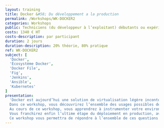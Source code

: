 ```yaml
---
layout: training
title: Docker &#58; Du développement a la production
permalink: /Workshops/WK-DOCKER2
categories: Workshops
public: Techniciens (du développeur à l’exploitant) débutants ou expérimentés
costs: 1340 € HT
costs-description: par participant
duration: 2 jours
duration-description: 20% théorie, 80% pratique
ref: WK-DOCKER2
subject: [
  'Docker',
  'Écosystème Docker',
  'Docker File',
  'Fig',
  'Jenkins',
  'Ansible',
  'Kubernetes'
]
presentation:
  'Docker est aujourd’hui une solution de virtualisation légère incontournable.
  Dans ce workshop, vous découvrirez l’ensemble des usages possibles de cet outil, du développement à l’intégration continue jusqu’à la production, avec une présentation et une mise en œuvre de Docker, mais aussi d’outils incontournables de son écosystème pour cet usage.
  Au cours de ce workshop, vous apprendrez à instrumenter votre environnement de développement avec Docker. Vous créerez ainsi une image Docker ayant vocation à être utilisée par le développeur pour accélérer l’installation et la configuration de son environnement. Vous apprendrez ensuite à utiliser Docker et l’image précédemment créée, dans votre chaîne d’intégration continue avec Jenkins.
  Vous franchirez enfin l’ultime étape du déploiement en production, avec la production par Jenkins d’une image déployable. Quels outils mettre en oeuvre pour créer un cluster de conteneurs Docker, mettre en place le monitoring, gérer le cloud et la scalabilité de manière automatisée ?
  Ce workshop vous permettra de répondre à l’ensemble de ces questions.'
---
```

